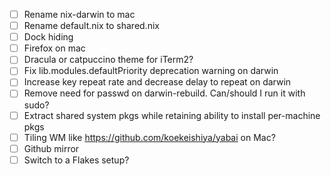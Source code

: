 - [ ] Rename nix-darwin to mac
- [ ] Rename default.nix to shared.nix
- [ ] Dock hiding
- [ ] Firefox on mac
- [ ] Dracula or catpuccino theme for iTerm2?
- [ ] Fix lib.modules.defaultPriority deprecation warning on darwin
- [ ] Increase key repeat rate and decrease delay to repeat on darwin
- [ ] Remove need for passwd on darwin-rebuild. Can/should I run it with sudo?
- [ ] Extract shared system pkgs while retaining ability to install per-machine pkgs
- [ ] Tiling WM like https://github.com/koekeishiya/yabai on Mac?
- [ ] Github mirror
- [ ] Switch to a Flakes setup?
